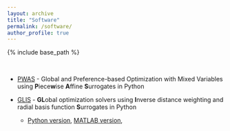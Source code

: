 ```yaml
---
layout: archive
title: "Software"
permalink: /software/
author_profile: true
---
```


{% include base_path %}

<br>

- [PWAS](https://github.com/mjzhu-p/PWAS) - Global and Preference-based Optimization with Mixed Variables using **P**iece**w**ise **A**ffine **S**urrogates in Python


- [GLIS](http://cse.lab.imtlucca.it/~bemporad/glis/) - **GL**obal optimization solvers using **I**nverse distance weighting and radial basis function **S**urrogates in Python
  - [Python version](https://github.com/bemporad/GLIS), [MATLAB version](https://github.com/bemporad/GLIS_MATLAB), 

